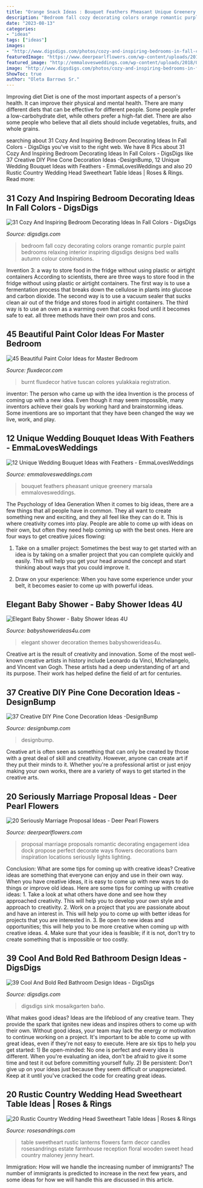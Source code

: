 ```yaml
---
title: "Orange Snack Ideas : Bouquet Feathers Pheasant Unique Greenery Marsala Emmalovesweddings"
description: "Bedroom fall cozy decorating colors orange romantic purple paint bedrooms relaxing interior inspiring digsdigs designs bed walls autumn colour combinations"
date: "2023-08-13"
categories:
- "ideas"
tags: ["ideas"]
images:
- "http://www.digsdigs.com/photos/cozy-and-inspiring-bedrooms-in-fall-colors-33.jpg"
featuredImage: "https://www.deerpearlflowers.com/wp-content/uploads/2016/08/Proposal-Locations-Ideas-12.jpg"
featured_image: "http://emmalovesweddings.com/wp-content/uploads/2018/01/Marsala-Wedding-Bouquet-with-Pheasant-Feathers-Greenery.jpg"
image: "http://www.digsdigs.com/photos/cozy-and-inspiring-bedrooms-in-fall-colors-33.jpg"
ShowToc: true
author: "Oleta Barrows Sr."
---
```



Improving diet
Diet is one of the most important aspects of a person's health. It can improve their physical and mental health. There are many different diets that can be effective for different people. Some people prefer a low-carbohydrate diet, while others prefer a high-fat diet. There are also some people who believe that all diets should include vegetables, fruits, and whole grains.

	

		
searching about 31 Cozy And Inspiring Bedroom Decorating Ideas In Fall Colors - DigsDigs you've visit to the right web. We have 8 Pics about 31 Cozy And Inspiring Bedroom Decorating Ideas In Fall Colors - DigsDigs like 37 Creative DIY Pine Cone Decoration Ideas -DesignBump, 12 Unique Wedding Bouquet Ideas with Feathers - EmmaLovesWeddings and also 20 Rustic Country Wedding Head Sweetheart Table Ideas | Roses &amp; Rings. Read more:
		
    
## 31 Cozy And Inspiring Bedroom Decorating Ideas In Fall Colors - DigsDigs

<img loading=lazy src="http://www.digsdigs.com/photos/cozy-and-inspiring-bedrooms-in-fall-colors-33.jpg" onerror="this.onerror=null;this.src='https://tse1.mm.bing.net/th?id=OIP.OCyUfA0FBEsX5SuQjwk0MQHaE6&amp;pid=15.1';" alt="31 Cozy And Inspiring Bedroom Decorating Ideas In Fall Colors - DigsDigs">

_Source: digsdigs.com_

>bedroom fall cozy decorating colors orange romantic purple paint bedrooms relaxing interior inspiring digsdigs designs bed walls autumn colour combinations. 

	

Invention 3: a way to store food in the fridge without using plastic or airtight containers
According to scientists, there are three ways to store food in the fridge without using plastic or airtight containers. The first way is to use a fermentation process that breaks down the cellulose in plants into glucose and carbon dioxide. The second way is to use a vacuum sealer that sucks clean air out of the fridge and stores food in airtight containers. The third way is to use an oven as a warming oven that cooks food until it becomes safe to eat. all three methods have their own pros and cons.

    
## 45 Beautiful Paint Color Ideas For Master Bedroom

<img loading=lazy src="https://fluxdecor.com/wp-content/uploads/2015/05/master-bedroom-painting/34-master-bedroom-painting-ideas.jpg" onerror="this.onerror=null;this.src='https://tse3.mm.bing.net/th?id=OIP.ex7NxVEZ2--lEmRIVjLnagHaJ4&amp;pid=15.1';" alt="45 Beautiful Paint Color Ideas for Master Bedroom">

_Source: fluxdecor.com_

>burnt fluxdecor hative tuscan colores yulakkaia registration. 

	

inventor: The person who came up with the idea
Invention is the process of coming up with a new idea. Even though it may seem impossible, many inventors achieve their goals by working hard and brainstorming ideas. Some inventions are so important that they have been changed the way we live, work, and play.

    
## 12 Unique Wedding Bouquet Ideas With Feathers - EmmaLovesWeddings

<img loading=lazy src="http://emmalovesweddings.com/wp-content/uploads/2018/01/Marsala-Wedding-Bouquet-with-Pheasant-Feathers-Greenery.jpg" onerror="this.onerror=null;this.src='https://tse4.mm.bing.net/th?id=OIP.jkYS3S_BquuayxDQQ6vxnwHaLF&amp;pid=15.1';" alt="12 Unique Wedding Bouquet Ideas with Feathers - EmmaLovesWeddings">

_Source: emmalovesweddings.com_

>bouquet feathers pheasant unique greenery marsala emmalovesweddings. 

	

The Psychology of Idea Generation
When it comes to big ideas, there are a few things that all people have in common. They all want to create something new and exciting, and they all feel like they can do it. This is where creativity comes into play. People are able to come up with ideas on their own, but often they need help coming up with the best ones. Here are four ways to get creative juices flowing:
1. Take on a smaller project: Sometimes the best way to get started with an idea is by taking on a smaller project that you can complete quickly and easily. This will help you get your head around the concept and start thinking about ways that you could improve it.

2. Draw on your experience: When you have some experience under your belt, it becomes easier to come up with powerful ideas.

    
## Elegant Baby Shower - Baby Shower Ideas 4U

<img loading=lazy src="https://babyshowerideas4u.com/wp-content/uploads/2014/09/Elegant-Baby-Shower-decoration-7.jpg" onerror="this.onerror=null;this.src='https://tse2.mm.bing.net/th?id=OIP.-EIOUcCayhUhGBkAb4V3ygHaLI&amp;pid=15.1';" alt="Elegant Baby Shower - Baby Shower Ideas 4U">

_Source: babyshowerideas4u.com_

>elegant shower decoration themes babyshowerideas4u. 

	

Creative art is the result of creativity and innovation. Some of the most well-known creative artists in history include Leonardo da Vinci, Michelangelo, and Vincent van Gogh. These artists had a deep understanding of art and its purpose. Their work has helped define the field of art for centuries.

    
## 37 Creative DIY Pine Cone Decoration Ideas -DesignBump

<img loading=lazy src="https://cdn.designbump.com/wp-content/uploads/2015/11/pine-crafts-fall-decor12.jpg" onerror="this.onerror=null;this.src='https://tse3.mm.bing.net/th?id=OIP.TeA1svPw_TUPUaxwgUgryAHaKx&amp;pid=15.1';" alt="37 Creative DIY Pine Cone Decoration Ideas -DesignBump">

_Source: designbump.com_

>designbump. 

	

Creative art is often seen as something that can only be created by those with a great deal of skill and creativity. However, anyone can create art if they put their minds to it. Whether you're a professional artist or just enjoy making your own works, there are a variety of ways to get started in the creative arts.

    
## 20 Seriously Marriage Proposal Ideas - Deer Pearl Flowers

<img loading=lazy src="https://www.deerpearlflowers.com/wp-content/uploads/2016/08/Proposal-Locations-Ideas-12.jpg" onerror="this.onerror=null;this.src='https://tse4.mm.bing.net/th?id=OIP.uS1b9753YqxGTzw_O91x6wHaLH&amp;pid=15.1';" alt="20 Seriously Marriage Proposal Ideas - Deer Pearl Flowers">

_Source: deerpearlflowers.com_

>proposal marriage proposals romantic decorating engagement idea dock propose perfect decorate ways flowers decorations barn inspiration locations seriously lights lighting. 

	

Conclusion: What are some tips for coming up with creative ideas?
Creative ideas are something that everyone can enjoy and use in their own way. When you have creative ideas, it is easy to come up with new ways to do things or improve old ideas. Here are some tips for coming up with creative ideas: 1. Take a look at what others have done and see how they approached creativity. This will help you to develop your own style and approach to creativity. 2. Work on a project that you are passionate about and have an interest in. This will help you to come up with better ideas for projects that you are interested in. 3. Be open to new ideas and opportunities; this will help you to be more creative when coming up with creative ideas. 4. Make sure that your idea is feasible; if it is not, don’t try to create something that is impossible or too costly. 
    
## 39 Cool And Bold Red Bathroom Design Ideas - DigsDigs

<img loading=lazy src="https://www.digsdigs.com/photos/red-bathroom-design-ideas-27.jpg" onerror="this.onerror=null;this.src='https://tse4.mm.bing.net/th?id=OIP.raVCIgTiyF8Hy3evHeu-GAHaJ4&amp;pid=15.1';" alt="39 Cool And Bold Red Bathroom Design Ideas - DigsDigs">

_Source: digsdigs.com_

>digsdigs sink mosaikgarten baño. 

	

What makes good ideas?
Ideas are the lifeblood of any creative team. They provide the spark that ignites new ideas and inspires others to come up with their own. Without good ideas, your team may lack the energy or motivation to continue working on a project. It's important to be able to come up with great ideas, even if they're not easy to execute. Here are six tips to help you get started: 1) Be open-minded: No one is perfect and every idea is different. When you're evaluating an idea, don't be afraid to give it some time and test it out before committing yourself fully. 2) Be persistent: Don't give up on your ideas just because they seem difficult or unappreciated. Keep at it until you've cracked the code for creating great ideas.

    
## 20 Rustic Country Wedding Head Sweetheart Table Ideas | Roses &amp; Rings

<img loading=lazy src="http://www.rosesandrings.com/wp-content/uploads/2018/01/Wedding-reception-sweetheart-table-with-wooden-farm-table-lanterns-candles.jpg" onerror="this.onerror=null;this.src='https://tse3.mm.bing.net/th?id=OIP.8138ZBc8uxOaQbvOjYUAOQHaLH&amp;pid=15.1';" alt="20 Rustic Country Wedding Head Sweetheart Table Ideas | Roses &amp; Rings">

_Source: rosesandrings.com_

>table sweetheart rustic lanterns flowers farm decor candles rosesandrings estate farmhouse reception floral wooden sweet head country maloney jenny heart. 

	

Immigration: How will we handle the increasing number of immigrants?
The number of immigrants is predicted to increase in the next few years, and some ideas for how we will handle this are discussed in this article.

